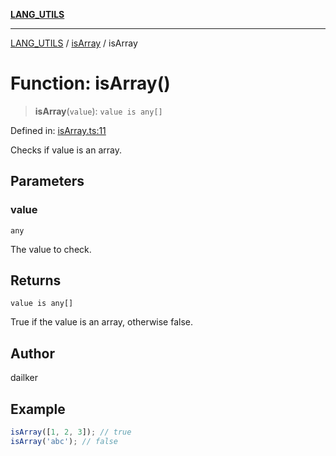 [**LANG_UTILS**](../../README.md)

***

[LANG_UTILS](../../README.md) / [isArray](../README.md) / isArray

# Function: isArray()

> **isArray**(`value`): `value is any[]`

Defined in: [isArray.ts:11](https://github.com/dailker/everyutil/blob/669c80948347059212c7a0ef09fd720ca9b1c411/src/lang/isArray.ts#L11)

Checks if value is an array.

## Parameters

### value

`any`

The value to check.

## Returns

`value is any[]`

True if the value is an array, otherwise false.

## Author

dailker

## Example

```ts
isArray([1, 2, 3]); // true
isArray('abc'); // false
```
